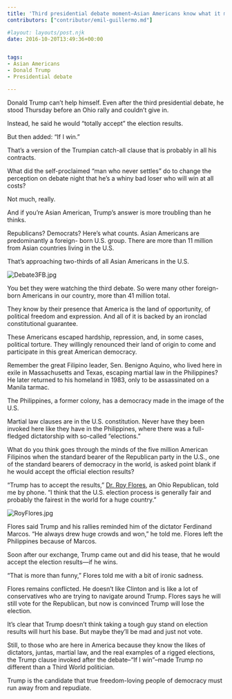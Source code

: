 ```yaml
---
title: 'Third presidential debate moment–Asian Americans know what it means when politicians don’t accept election results'
contributors: ["contributor/emil-guillermo.md"]

#layout: layouts/post.njk
date: 2016-10-20T13:49:36+00:00


tags:
- Asian Americans
- Donald Trump
- Presidential debate

---
```


Donald Trump can’t help himself. Even after the third presidential debate, he
stood Thursday before an Ohio rally and couldn’t give in.

Instead, he said he would “totally accept” the election results.

But then added: “If I win.”

That’s a version of the Trumpian catch-all clause that is probably in all his
contracts.

What did the self-proclaimed “man who never settles” do to change the perception
on debate night that he’s a whiny bad loser who will win at all costs?

Not much, really.

And if you’re Asian American, Trump’s answer is more troubling than he thinks.

Republicans? Democrats? Here’s what counts. Asian Americans are predominantly a
foreign- born U.S. group. There are more than 11 million from Asian countries
living in the U.S.

That’s approaching two-thirds of all Asian Americans in the U.S.

![Debate3FB.jpg](/uploads/Debate3FB.jpg)

You bet they were watching the third debate. So were many other foreign-born
Americans in our country, more than 41 million total.

They know by their presence that America is the land of opportunity, of
political freedom and expression. And all of it is backed by an ironclad
constitutional guarantee.

These Americans escaped hardship, repression, and, in some cases, political
torture. They willingly renounced their land of origin to come and participate
in this great American democracy.

Remember the great Filipino leader, Sen. Benigno Aquino, who lived here in exile
in Massachusetts and Texas, escaping martial law in the Philippines? He later
returned to his homeland in 1983, only to be assassinated on a Manila tarmac.

The Philippines, a former colony, has a democracy made in the image of the U.S.

Martial law clauses are in the U.S. constitution. Never have they been invoked
here like they have in the Philippines, where there was a full-fledged
dictatorship with so-called “elections.”

What do you think goes through the minds of the five million American Filipinos
when the standard bearer of the Republican party in the U.S., one of the
standard bearers of democracy in the world, is asked point blank if he would
accept the official election results?

“Trump has to accept the results,” [Dr. Roy
Flores](/blog/emil-guillermo-my-interview-with-an-asian-american-for-trump/),
an Ohio Republican, told me by phone. “I think that the U.S. election process is
generally fair and probably the fairest in the world for a huge country.”

![RoyFlores.jpg](/uploads/RoyFlores.jpg)

Flores said Trump and his rallies reminded him of the dictator Ferdinand Marcos.
“He always drew huge crowds and won,” he told me. Flores left the Philippines
because of Marcos.

Soon after our exchange, Trump came out and did his tease, that he would accept
the election results—if he wins.

“That is more than funny,” Flores told me with a bit of ironic sadness.

Flores remains conflicted. He doesn’t like Clinton and is like a lot of
conservatives who are trying to navigate around Trump. Flores says he will still
vote for the Republican, but now is convinced Trump will lose the election.

It’s clear that Trump doesn’t think taking a tough guy stand on election results
will hurt his base. But maybe they’ll be mad and just not vote.

Still, to those who are here in America because they know the likes of
dictators, juntas, martial law, and the real examples of a rigged elections, the
Trump clause invoked after the debate–“If I win”–made Trump no different than a
Third World politician.

Trump is the candidate that true freedom-loving people of democracy must run
away from and repudiate.
